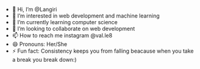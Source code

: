 - 👋 Hi, I’m @Langiri
- 👀 I’m interested in web development and machine learning
- 🌱 I’m currently learning computer science
- 💞️ I’m looking to collaborate on web development
- 📫 How to reach me instagram @val.le8
- 😄 Pronouns: Her/She
- ⚡ Fun fact: Consistency keeps you from falling beacause when you take a break you break down:)

<!---
Langiri/Langiri is a ✨ special ✨ repository because its `README.md` (this file) appears on your GitHub profile.
You can click the Preview link to take a look at your changes.
--->
